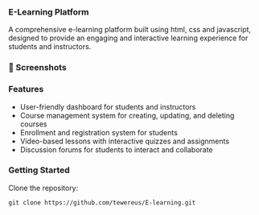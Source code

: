 ### E-Learning Platform

A comprehensive e-learning platform built using html, css and javascript, designed to provide an engaging and interactive learning experience for students and instructors.

### 📸 Screenshots

### Features

- User-friendly dashboard for students and instructors
- Course management system for creating, updating, and deleting courses
- Enrollment and registration system for students
- Video-based lessons with interactive quizzes and assignments
- Discussion forums for students to interact and collaborate

### Getting Started

Clone the repository:
   ```
   git clone https://github.com/tewereus/E-learning.git
   ```
